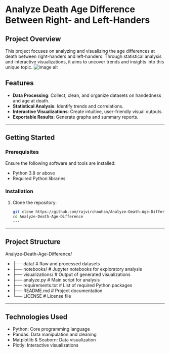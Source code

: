# Analyze Death Age Difference Between Right- and Left-Handers

## Project Overview
This project focuses on analyzing and visualizing the age differences at death between right-handers and left-handers. Through statistical analysis and interactive visualizations, it aims to uncover trends and insights into this unique topic.
 ![image alt](image_url)

## Features
- **Data Processing**: Collect, clean, and organize datasets on handedness and age at death.
- **Statistical Analysis**: Identify trends and correlations.
- **Interactive Visualizations**: Create intuitive, user-friendly visual outputs.
- **Exportable Results**: Generate graphs and summary reports.

---

## Getting Started

### Prerequisites
Ensure the following software and tools are installed:
- Python 3.8 or above
- Required Python libraries

### Installation
1. Clone the repository:
   ```bash
   git clone https://github.com/rajvirchouhan/Analyze-Death-Age-Difference.git
   cd Analyze-Death-Age-Difference
   ---
---

## Project Structure
Analyze-Death-Age-Difference/
- ├── data/               # Raw and processed datasets
- ├── notebooks/          # Jupyter notebooks for exploratory analysis
- ├── visualizations/     # Output of generated visualizations
- ├── analyze.py          # Main script for analysis
- ├── requirements.txt    # List of required Python packages
- ├── README.md           # Project documentation
- └── LICENSE             # License file

---

## Technologies Used
- Python: Core programming language
- Pandas: Data manipulation and cleaning
- Matplotlib & Seaborn: Data visualization
- Plotly: Interactive visualizations
